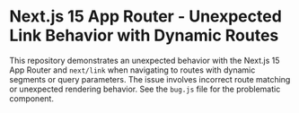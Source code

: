 # Next.js 15 App Router - Unexpected Link Behavior with Dynamic Routes

This repository demonstrates an unexpected behavior with the Next.js 15 App Router and `next/link` when navigating to routes with dynamic segments or query parameters.  The issue involves incorrect route matching or unexpected rendering behavior.  See the `bug.js` file for the problematic component.